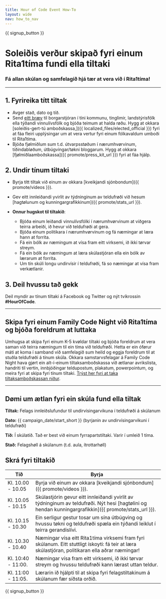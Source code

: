 ```yaml
---
title: Hour of Code Event How-To
layout: wide
nav: how_to_nav
---
```


{{ signup_button }}

# Soleiðis verður skipað fyri einum Rita1tíma fundi ella tiltaki

### Fá allan skúlan og samfelagið hjá tær at vera við í Rita1tíma!

* * *

## 1. Fyrireika títt tiltak

- Avger stað, dato og tíð.
- Send [ eitt bræv](https://hourofcode.com/promote/resources#sample-emails) til borgarstjóran í tíni kommunu, tinglimir, landstýrisfólk ella týðandi vinnulívsfólk og bjóða teimum at halda røðu. Hygg at okkara [soleiðis-gert-tú amboðskassa,]({{ localized_files/elected_official }}) fyri at fáa fleiri upplýsingar um at vera vertur fyri einum fólkavaldum umboði til Rita1tíma.
- Bjóða fjølmiðlum sum t.d. útvarpsstøðum í nærumhvørvinum, tíðindabløðum, útbúgvingar/tøkni bloggarum. Hygg at okkara [fjølmiðlaamboðskassa]({{ promote/press_kit_url }}) fyri at fáa hjálp.

## 2. Undir tínum tiltaki

- Byrja títt tiltak við einum av okkara [kveikjandi sjónbondum]({{ promote/videos }}).
- Gev eitt innleiðandi yvirlit av týdninginum av teldufrøði við hesum [hagtølunum og kunningargrafikkinum]({{ promote/stats_url }}).   
      
    
- **Onnur hugskot til tiltakið**: 
    - Bjóða einum leiðandi vinnulívsfólki í nærumhvørvinum at viðgera teirra arbeiði, ið hevur við teldufrøði at gera.
    - Bjóða einum politikara í nærumhvørvinum og fá næmingar at læra hann at forrita.
    - Fá ein bólk av næmingum at vísa fram eitt virksemi, ið ikki tørvar streym.
    - Fá ein bólk av næmingum at læra skúlastjóran ella ein bólk av lærarum at forrita.
    - Um tín skúli longu undirvísir í teldufrøði, fá so næmingar at vísa fram verkætlanir.

## 3. Deil hvussu tað gekk

Deil myndir av tínum tiltaki á Facebook og Twitter og nýt tvíkrossin **#HourOfCode**.

* * *

## Skipa fyri einum Family Code Night við Rita1tíma og bjóða foreldrum at luttaka

Umhugsa at skipa fyri einum K-5 kvøldar tiltaki og bjóða foreldrum at vera saman við teirra næmingum til ein tíma við teldufrøði. Hetta er ein óførur máti at koma í samband við samfelagið sum heild og eggja foreldrum til at stuðla teldufrøði á tínum skúla. Okkara samstarvsfelagar á Family Code Night hava gjørt ein alt-í-einum tiltaksamboðskassa við ætlanar avrikslista, handriti til vertin, innbjóðingar teldupostum, plakatum, powerpointum, og meira fyri at skipa fyri tínum tiltaki. [Trýst her fyri at taka tiltaksamboðskassan niður](http://www.familycodenight.org/DownloadCodeDotOrg.html).

* * *

## Dømi um ætlan fyri ein skúla fund ella tiltak

**Tiltak:** Felags innleiðslufundur til undirvísingarvikuna í teldufrøði á skúlanum

**Dato:** {{ campaign_date/start_short }} (byrjanin av undirvísingarvikuni í teldufrøði)

**Tíð:** Í skúlatíð. Tað er best við einum fyrrapartstiltaki. Varir í umleið 1 tíma.

**Stað:** Felagshøll á skúlanum (t.d. aula, ítrottarhøll)

## Skrá fyri tiltakið

| Tíð                | Byrja                                                                                                                                                 |
| ------------------ | ----------------------------------------------------------------------------------------------------------------------------------------------------- |
| Kl. 10.00 - 10.05  | Byrja við einum av okkara [kveikjandi sjónbondum]({{ promote/videos }}).                                                                              |
| Kl. 10.05 - 10.15  | Skúlastjórin gevur eitt innleiðandi yvirlit av týdninginum av teldufrøði. Nýt hesi [hagtølini og hendan kunningargrafikkin]({{ promote/stats_url }}). |
| Kl. 10.15 - 10.30  | Ein serligur gestur tosar um sína útbúgving og hvussu tøkni og teldufrøði spæla ein týðandi leiklut í teirra gerandislívi.                            |
| Kl. 10.30 - 10.40  | Næmingar vísa eitt Rita1tíma virksemi fram fyri skúlanum. Eitt stuttligt ískoyti: fá teir at læra skúlastjóran, politikaran ella aðrar næmingar!      |
| Kl. 10:40 - 11:00. | Næmingar vísa fram eitt virksemi, ið ikki tørvar streym og hvussu teldufrøði kann lærast uttan teldur.                                                |
| Kl. 11:00 - 11:05. | Lærarin ið hjálpti til at skipa fyri felagstiltakinum á skúlanum fær síðsta orðið.                                                                    |

{{ signup_button }}
